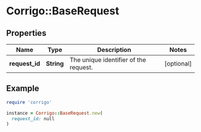 # Corrigo::BaseRequest

## Properties

| Name | Type | Description | Notes |
| ---- | ---- | ----------- | ----- |
| **request_id** | **String** | The unique identifier of the request. | [optional] |

## Example

```ruby
require 'corrigo'

instance = Corrigo::BaseRequest.new(
  request_id: null
)
```


